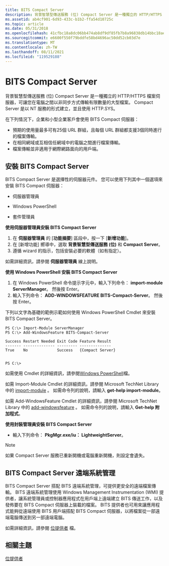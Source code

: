 ```yaml
---
title: BITS Compact Server
description: 背景智慧型傳送服務 (位) Compact Server 是一種獨立的 HTTP/HTTPS 檔案伺服器，可讓您在電腦之間以非同步方式傳輸有限數量的大型檔案。
ms.assetid: ab4cf901-6d93-433c-b1b2-ffa54d10725c
ms.topic: article
ms.date: 05/31/2018
ms.openlocfilehash: 41cfbc18a8dc06bb474ab8df9df85fb7b8a96838db14bbc18aee4d94881985d3
ms.sourcegitcommit: e6600f550f79bddfe58bd4696ac50dd52cb03d7e
ms.translationtype: MT
ms.contentlocale: zh-TW
ms.lasthandoff: 08/11/2021
ms.locfileid: "119529188"
---
```

# <a name="bits-compact-server"></a>BITS Compact Server

背景智慧型傳送服務 (位) Compact Server 是一種獨立的 HTTP/HTTPS 檔案伺服器，可讓您在電腦之間以非同步方式傳輸有限數量的大型檔案。 Compact Server 是以 NT 服務的形式建立，並且使用 HTTP.SYS。

在下列情況下，企業和小型企業客戶會使用 BITS Compact 伺服器：

-   預期的使用量最多可有25個 URL 群組，且每個 URL 群組都支援3個同時進行的檔案傳輸。
-   在相同網域或互相信任網域中的電腦之間進行檔案傳輸。
-   檔案傳輸並非適用于網際網路面向的用戶端。

## <a name="installing-the-bits-compact-server"></a>安裝 BITS Compact Server

BITS Compact Server 是選擇性的伺服器元件。 您可以使用下列其中一個選項來安裝 BITS Compact 伺服器：

-   伺服器管理員

-   Windows PowerShell

-   套件管理員

**使用伺服器管理員安裝 BITS Compact Server**

1.  在 **伺服器管理員** 的 [**功能摘要**] 區段中，按一下 [**新增功能**]。
2.  在 [新增功能] 嚮導中，選取 **背景智慧型傳送服務 (位)** 和 **Compact Server**。
3.  遵循 wizard 的指示，包括安裝必要的軟體（如有指定）。

如需詳細資訊，請參閱 **伺服器管理員** 線上說明。

**使用 Windows PowerShell 安裝 BITS Compact Server**

1.  在 Windows PowerShell 命令提示字元中，輸入下列命令： **import-module ServerManager**。 然後按 Enter。
2.  輸入下列命令： **ADD-WINDOWSFEATURE BITS-Compact-Server**。 然後按 Enter。

下列以文字為基礎的範例示範如何使用 Windows PowerShell Cmdlet 來安裝 BITS Compact Server。

``` syntax
PS C:\> Import-Module ServerManager
PS C:\> Add-WindowsFeature BITS-Compact-Server

Success Restart Needed Exit Code Feature Result
------- -------------- --------- --------------
True    No             Success   {Compact Server}


PS C:\>
```

如需使用 Cmdlet 的詳細資訊，請參閱[Windows PowerShell](https://msdn.microsoft.com/library/dd835506(v=vs.85).aspx)檔。

如需 Import-Module Cmdlet 的詳細資訊，請參閱 Microsoft TechNet Library 中的 [import-module](/previous-versions//dd347701(v=technet.10)) 。 如需命令列的說明，請輸入 **get-help import-module**。

如需 Add-WindowsFeature Cmdlet 的詳細資訊，請參閱 Microsoft TechNet Library 中的 [add-windowsfeature](/previous-versions//dd347701(v=technet.10)) 。 如需命令列的說明，請輸入 **Get-help 附加程式**。

**使用封裝管理員安裝 BITS Compact Server**

-   輸入下列命令： **PkgMgr.exe/iu： LightweightServer**。

> [!Note]  
> 如果 Compact Server 服務已重新開機或電腦重新開機，則設定會遺失。

 

## <a name="bits-compact-server-remote-management"></a>BITS Compact Server 遠端系統管理

BITS Compact Server 搭配 BITS 遠端系統管理，可提供更安全的遠端檔案傳輸。 BITS 遠端系統管理使用 Windows Management Instrumentation (WMI) 提供者，讓系統管理員或控制器應用程式在用戶端上遠端建立 BITS 傳送工作，以及發佈要在 BITS Compact 伺服器上裝載的檔案。 BITS 提供者也可用來讓應用程式能夠從遠端使用 BITS 用戶端搭配 BITS Compact 伺服器，以將檔案從一部遠端電腦傳送到另一部遠端電腦。

如需詳細資訊，請參閱 [位提供者](/previous-versions/windows/desktop/bitsprov/bits-provider) 檔。

## <a name="related-topics"></a>相關主題

<dl> <dt>

[位提供者](/previous-versions/windows/desktop/bitsprov/bits-provider)
</dt> </dl>

 

 